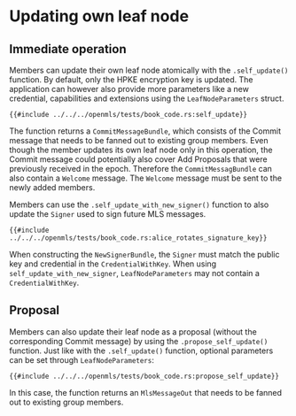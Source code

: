 # Updating own leaf node

## Immediate operation

Members can update their own leaf node atomically with the `.self_update()` function.
By default, only the HPKE encryption key is updated. The application can however also provide more parameters like a new credential, capabilities and extensions using the `LeafNodeParameters` struct.

```rust,no_run,noplayground
{{#include ../../../openmls/tests/book_code.rs:self_update}}
```

The function returns a `CommitMessageBundle`, which consists of the Commit message that needs to be fanned out to existing group members.
Even though the member updates its own leaf node only in this operation, the Commit message could potentially also cover Add Proposals that were previously received in the epoch. Therefore the `CommitMessagBundle` can also contain a `Welcome` message. The `Welcome` message must be sent to the newly added members.

Members can use the `.self_update_with_new_signer()` function to also update the `Signer` used to sign future MLS messages.

```rust,no_run,noplayground
{{#include ../../../openmls/tests/book_code.rs:alice_rotates_signature_key}}
```

When constructing the `NewSignerBundle`, the `Signer` must match the public key and credential in the `CredentialWithKey`. When using `self_update_with_new_signer`, `LeafNodeParameters` may not contain a `CredentialWithKey`.

## Proposal

Members can also update their leaf node as a proposal (without the corresponding Commit message) by using the `.propose_self_update()` function. Just like with the `.self_update()` function, optional parameters can be set through `LeafNodeParameters`:

```rust,no_run,noplayground
{{#include ../../../openmls/tests/book_code.rs:propose_self_update}}
```

In this case, the function returns an `MlsMessageOut` that needs to be fanned out to existing group members.
